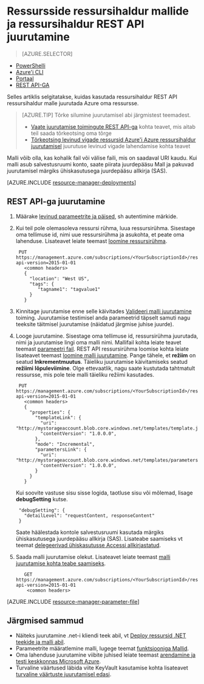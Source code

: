<properties
   pageTitle="Ressursside REST API-ga ja malli juurutamine | Microsoft Azure'i"
   description="Kasutage Azure'i ressursihaldur ja ressursihaldur REST API on ressursse Azure. Ressursside on määratletud ressursihaldur malli."
   services="azure-resource-manager"
   documentationCenter="na"
   authors="tfitzmac"
   manager="timlt"
   editor="tysonn"/>

<tags
   ms.service="azure-resource-manager"
   ms.devlang="na"
   ms.topic="article"
   ms.tgt_pltfrm="na"
   ms.workload="na"
   ms.date="07/11/2016"
   ms.author="tomfitz"/>

# <a name="deploy-resources-with-resource-manager-templates-and-resource-manager-rest-api"></a>Ressursside ressursihaldur mallide ja ressursihaldur REST API juurutamine

> [AZURE.SELECTOR]
- [PowerShelli](resource-group-template-deploy.md)
- [Azure'i CLI](resource-group-template-deploy-cli.md)
- [Portaal](resource-group-template-deploy-portal.md)
- [REST API-GA](resource-group-template-deploy-rest.md)

Selles artiklis selgitatakse, kuidas kasutada ressursihaldur REST API ressursihaldur malle juurutada Azure oma ressursse.  

> [AZURE.TIP] Tõrke silumine juurutamisel abi järgmistest teemadest.
>
> - [Vaate juurutamise toimingute REST API-ga](resource-manager-troubleshoot-deployments-rest.md) kohta teavet, mis aitab teil saada tõrkeotsing oma tõrge
> - [Tõrkeotsing levinud vigade ressursid Azure'i Azure ressursihaldur juurutamisel](resource-manager-common-deployment-errors.md) juurutuse levinud vigade lahendamise kohta teavet

Malli võib olla, kas kohalik fail või välise faili, mis on saadaval URI kaudu. Kui malli asub salvestusruumi konto, saate piirata juurdepääsu Mall ja pakuvad juurutamisel märgiks ühiskasutusega juurdepääsu allkirja (SAS).

[AZURE.INCLUDE [resource-manager-deployments](../includes/resource-manager-deployments.md)]

## <a name="deploy-with-the-rest-api"></a>REST API-ga juurutamine
1. Määrake [levinud parameetrite ja päised](https://msdn.microsoft.com/library/azure/8d088ecc-26eb-42e9-8acc-fe929ed33563#bk_common), sh autentimine märkide.
2. Kui teil pole olemasoleva ressursi rühma, luua ressursirühma. Sisestage oma tellimuse id, nimi uue ressursirühma ja asukohta, et peate oma lahenduse. Lisateavet leiate teemast [loomine ressursirühma](https://msdn.microsoft.com/library/azure/dn790525.aspx).

        PUT https://management.azure.com/subscriptions/<YourSubscriptionId>/resourcegroups/<YourResourceGroupName>?api-version=2015-01-01
          <common headers>
          {
            "location": "West US",
            "tags": {
               "tagname1": "tagvalue1"
            }
          }
   
3. Kinnitage juurutamise enne selle käivitades [Valideeri malli juurutamine](https://msdn.microsoft.com/library/azure/dn790547.aspx) toiming. Juurutamise testimisel anda parameetrid täpselt samuti nagu teeksite täitmisel juurutamise (näidatud järgmise juhise juurde).

3. Looge juurutamine. Sisestage oma tellimuse id, ressursirühma juurutada, nimi ja juurutamise lingi oma malli nimi. Mallifail kohta leiate teavet teemast [parameetri fail](#parameter-file). REST API ressursirühma loomise kohta leiate lisateavet teemast [loomine malli juurutamine](https://msdn.microsoft.com/library/azure/dn790564.aspx). Pange tähele, et **režiim** on seatud **Inkrementmuutus**. Täieliku juurutamise käivitamiseks seatud **režiimi** **lõpuleviimine**. Olge ettevaatlik, nagu saate kustutada tahtmatult ressursse, mis pole teie malli täieliku režiimi kasutades.
    
        PUT https://management.azure.com/subscriptions/<YourSubscriptionId>/resourcegroups/<YourResourceGroupName>/providers/Microsoft.Resources/deployments/<YourDeploymentName>?api-version=2015-01-01
          <common headers>
          {
            "properties": {
              "templateLink": {
                "uri": "http://mystorageaccount.blob.core.windows.net/templates/template.json",
                "contentVersion": "1.0.0.0",
              },
              "mode": "Incremental",
              "parametersLink": {
                "uri": "http://mystorageaccount.blob.core.windows.net/templates/parameters.json",
                "contentVersion": "1.0.0.0",
              }
            }
          }
   
      Kui soovite vastuse sisu sisse logida, taotluse sisu või mõlemad, lisage **debugSetting** kutse.

        "debugSetting": {
          "detailLevel": "requestContent, responseContent"
        }

      Saate häälestada kontole salvestusruumi kasutada märgiks ühiskasutusega juurdepääsu allkirja (SAS). Lisateabe saamiseks vt teemat [delegeerivad ühiskasutusse Accessi allkirjastatud](https://msdn.microsoft.com/library/ee395415.aspx).

4. Saada malli juurutamise olekut. Lisateavet leiate teemast [malli juurutamise kohta teabe saamiseks](https://msdn.microsoft.com/library/azure/dn790565.aspx).

          GET https://management.azure.com/subscriptions/<YourSubscriptionId>/resourcegroups/<YourResourceGroupName>/providers/Microsoft.Resources/deployments/<YourDeploymentName>?api-version=2015-01-01
           <common headers>

[AZURE.INCLUDE [resource-manager-parameter-file](../includes/resource-manager-parameter-file.md)]

## <a name="next-steps"></a>Järgmised sammud
- Näiteks juurutamine .net-i kliendi teek abil, vt [Deploy ressursid .NET teekide ja malli abil](virtual-machines/virtual-machines-windows-csharp-template.md).
- Parameetrite määratlemine malli, lugege teemat [funktsiooniga Mallid](resource-group-authoring-templates.md#parameters).
- Oma lahenduse juurutamine viibite juhised leiate teemast [arendamine ja testi keskkonnas Microsoft Azure](solution-dev-test-environments.md).
- Turvaline väärtused läbida viite KeyVault kasutamise kohta lisateavet [turvaline väärtuste juurutamisel edasi](resource-manager-keyvault-parameter.md).
